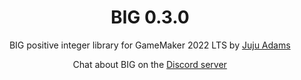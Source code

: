 <h1 align="center">BIG 0.3.0</h1>

<p align="center">BIG positive integer library for GameMaker 2022 LTS by <a href="https://www.jujuadams.com/" target="_blank">Juju Adams</a></p>

<p align="center">Chat about BIG on the <a href="https://discord.gg/8krYCqr">Discord server</a></p>

&nbsp;
